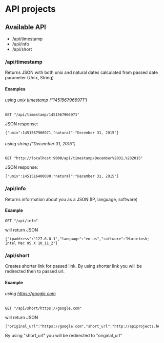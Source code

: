 API projects
===

## Available API

* /api/timestamp
* /api/info
* /api/short

### /api/timestamp

Returns JSON with both unix and natural dates calculated from passed date parameter (Unix, String)

#### Examples

###### using unix timestamp ("1451567966971")

```
GET "/api/timestamp/1451567966971"
```

JSON response:

```
{"unix":1451567966971,"natural":"December 31, 2015"}
```

###### using string ("December 31, 2015")

```
GET "http://localhost:9000/api/timestamp/December%2031,%202015"
```

JSON response:

```
{"unix":1451516400000,"natural":"December 31, 2015"}
```

### /api/info

Returns information about you as a JSON (IP, language, software)
 
#### Example

```
GET "/api/info"
```

will return JSON

```
{"ipaddress":"127.0.0.1","language":"en-us","software":"Macintosh; Intel Mac OS X 10_11_2"}
```

### /api/short

Creates shorter link for passed link. By using shorter link you will be redirected then to passed url.

#### Example

###### using https://google.com

```
GET "/api/short/https://google.com"
```

will return JSON

```
{"original_url":"https://google.com","short_url":"http://apiprojects.herokuapp.com/short/29"}
```

By using "short_url" you will be redirected to "original_url"